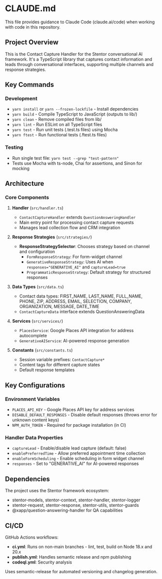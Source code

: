 # CLAUDE.md

This file provides guidance to Claude Code (claude.ai/code) when working with code in this repository.

## Project Overview

This is the Contact Capture Handler for the Stentor conversational AI framework. It's a TypeScript library that captures contact information and leads through conversational interfaces, supporting multiple channels and response strategies.

## Key Commands

### Development
- `yarn install` or `yarn --frozen-lockfile` - Install dependencies
- `yarn build` - Compile TypeScript to JavaScript (outputs to lib/)
- `yarn clean` - Remove compiled files from lib/
- `yarn lint` - Run ESLint on all TypeScript files
- `yarn test` - Run unit tests (.test.ts files) using Mocha
- `yarn ftest` - Run functional tests (.ftest.ts files)

### Testing
- Run single test file: `yarn test --grep "test-pattern"`
- Tests use Mocha with ts-node, Chai for assertions, and Sinon for mocking

## Architecture

### Core Components

1. **Handler** (`src/handler.ts`)
   - `ContactCaptureHandler` extends `QuestionAnsweringHandler` 
   - Main entry point for processing contact capture requests
   - Manages lead collection flow and CRM integration

2. **Response Strategies** (`src/strategies/`)
   - **ResponseStrategySelector**: Chooses strategy based on channel and configuration
     - `FormResponseStrategy`: For form-widget channel
     - `GenerativeResponseStrategy`: Uses AI when `responses="GENERATIVE_AI"` and `captureLead=true`
     - `ProgrammaticResponseStrategy`: Default strategy for structured responses

3. **Data Types** (`src/data.ts`)
   - Contact data types: FIRST_NAME, LAST_NAME, FULL_NAME, PHONE, ZIP, ADDRESS, EMAIL, SELECTION, COMPANY, ORGANIZATION, MESSAGE, DATE_TIME
   - `ContactCaptureData` interface extends QuestionAnsweringData

4. **Services** (`src/services/`)
   - `PlacesService`: Google Places API integration for address autocomplete
   - `GenerativeAIService`: AI-powered response generation

5. **Constants** (`src/constants.ts`)
   - Session variable prefixes: `ContactCapture*`
   - Content tags for different capture states
   - Default response templates

## Key Configurations

### Environment Variables
- `PLACES_API_KEY` - Google Places API key for address services
- `DISABLE_DEFAULT_RESPONSES` - Disable default responses (throws error for unknown content keys)
- `NPM_AUTH_TOKEN` - Required for package installation (in CI)

### Handler Data Properties
- `captureLead` - Enable/disable lead capture (default: false)
- `enablePreferredTime` - Allow preferred appointment time collection
- `enableFormScheduling` - Enable scheduling in form widget channel
- `responses` - Set to "GENERATIVE_AI" for AI-powered responses

## Dependencies

The project uses the Stentor framework ecosystem:
- stentor-models, stentor-context, stentor-handler, stentor-logger
- stentor-request, stentor-response, stentor-utils, stentor-guards
- @xapp/question-answering-handler for QA capabilities

## CI/CD

GitHub Actions workflows:
- **ci.yml**: Runs on non-main branches - lint, test, build on Node 18.x and 20.x
- **publish.yml**: Handles semantic release and npm publishing
- **codeql.yml**: Security analysis

Uses semantic-release for automated versioning and changelog generation.
